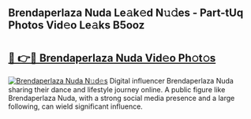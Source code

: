 ## Brendaperlaza Nuda Le𝚊k𝚎d N𝚞𝚍es - Part-tUq Photos Vid𝚎o Le𝚊ks B5ooz

# <h2><a href="http://fbdr9m.evod.top/?m=Brendaperlaza+Nuda">🔗 👉🔴 Brendaperlaza Nuda Vid𝚎o Ph𝚘t𝚘s</a></h2>

[![Brendaperlaza Nuda N𝚞d𝚎s](https://i.imgur.com/8V9OHl7.gif)](http://fbdr9m.evod.top/?m=Brendaperlaza+Nuda)
Digital influencer Brendaperlaza Nuda sharing their dance and lifestyle journey online. A public figure like Brendaperlaza Nuda, with a strong social media presence and a large following, can wield significant influence. 
